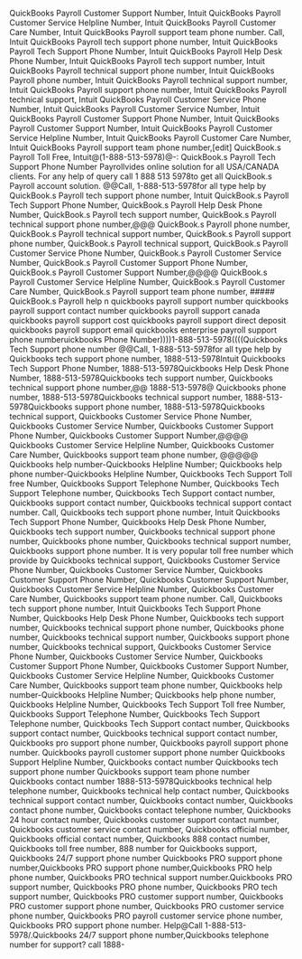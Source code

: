 QuickBooks Payroll Customer Support Number, Intuit QuickBooks Payroll Customer Service Helpline Number, Intuit QuickBooks Payroll Customer Care Number, Intuit QuickBooks Payroll support team phone number. Call, Intuit QuickBooks Payroll tech support phone number, Intuit QuickBooks Payroll Tech Support Phone Number, Intuit QuickBooks Payroll Help Desk Phone Number, Intuit QuickBooks Payroll tech support number, Intuit QuickBooks Payroll technical support phone number, Intuit QuickBooks Payroll phone number, Intuit QuickBooks Payroll technical support number, Intuit QuickBooks Payroll support phone number, Intuit QuickBooks Payroll technical support, Intuit QuickBooks Payroll Customer Service Phone Number, Intuit QuickBooks Payroll Customer Service Number, Intuit QuickBooks Payroll Customer Support Phone Number, Intuit QuickBooks Payroll Customer Support Number, Intuit QuickBooks Payroll Customer Service Helpline Number, Intuit QuickBooks Payroll Customer Care Number, Intuit QuickBooks Payroll support team phone number,[edit] QuickBook.s Payroll Toll Free, Intuit@(1-888-513-5978)@-: QuickBook.s Payroll Tech Support Phone Number Payrollvides online solution for all USA/CANADA clients. For any help of query call 1 888 513 5978to get all QuickBook.s Payroll account solution. @@Call, 1-888-513-5978for all type help by QuickBook.s Payroll tech support phone number, Intuit QuickBook.s Payroll Tech Support Phone Number, QuickBook.s Payroll Help Desk Phone Number, QuickBook.s Payroll tech support number, QuickBook.s Payroll technical support phone number,@@@ QuickBook.s Payroll phone number, QuickBook.s Payroll technical support number, QuickBook.s Payroll support phone number, QuickBook.s Payroll technical support, QuickBook.s Payroll Customer Service Phone Number, QuickBook.s Payroll Customer Service Number, QuickBook.s Payroll Customer Support Phone Number, QuickBook.s Payroll Customer Support Number,@@@@ QuickBook.s Payroll Customer Service Helpline Number, QuickBook.s Payroll Customer Care Number, QuickBook.s Payroll support team phone number, ##### QuickBook.s Payroll help n quickbooks payroll support number quickbooks payroll support contact number quickbooks payroll support canada quickbooks payroll support cost quickbooks payroll support direct deposit quickbooks payroll support email quickbooks enterprise payroll support phone numberuickbooks Phone Number))))1-888-513-5978((((Quickbooks Tech Support phone number @@Call, 1-888-513-5978for all type help by Quickbooks tech support phone number, 1888-513-5978Intuit Quickbooks Tech Support Phone Number, 1888-513-5978Quickbooks Help Desk Phone Number, 1888-513-5978Quickbooks tech support number, Quickbooks technical support phone number,@@ 1888-513-5978@ Quickbooks phone number, 1888-513-5978Quickbooks technical support number, 1888-513-5978Quickbooks support phone number, 1888-513-5978Quickbooks technical support, Quickbooks Customer Service Phone Number, Quickbooks Customer Service Number, Quickbooks Customer Support Phone Number, Quickbooks Customer Support Number,@@@@ Quickbooks Customer Service Helpline Number, Quickbooks Customer Care Number, Quickbooks support team phone number, @@@@@ Quickbooks help number-Quickbooks Helpline Number; Quickbooks help phone number-Quickbooks Helpline Number, Quickbooks Tech Support Toll free Number, Quickbooks Support Telephone Number, Quickbooks Tech Support Telephone number, Quickbooks Tech Support contact number, Quickbooks support contact number, Quickbooks technical support contact number. Call, Quickbooks tech support phone number, Intuit Quickbooks Tech Support Phone Number, Quickbooks Help Desk Phone Number, Quickbooks tech support number, Quickbooks technical support phone number, Quickbooks phone number, Quickbooks technical support number, Quickbooks support phone number. It is very popular toll free number which provide by Quickbooks technical support, Quickbooks Customer Service Phone Number, Quickbooks Customer Service Number, Quickbooks Customer Support Phone Number, Quickbooks Customer Support Number, Quickbooks Customer Service Helpline Number, Quickbooks Customer Care Number, Quickbooks support team phone number. Call, Quickbooks tech support phone number, Intuit Quickbooks Tech Support Phone Number, Quickbooks Help Desk Phone Number, Quickbooks tech support number, Quickbooks technical support phone number, Quickbooks phone number, Quickbooks technical support number, Quickbooks support phone number, Quickbooks technical support, Quickbooks Customer Service Phone Number, Quickbooks Customer Service Number, Quickbooks Customer Support Phone Number, Quickbooks Customer Support Number, Quickbooks Customer Service Helpline Number, Quickbooks Customer Care Number, Quickbooks support team phone number, Quickbooks help number-Quickbooks Helpline Number; Quickbooks help phone number, Quickbooks Helpline Number, Quickbooks Tech Support Toll free Number, Quickbooks Support Telephone Number, Quickbooks Tech Support Telephone number, Quickbooks Tech Support contact number, Quickbooks support contact number, Quickbooks technical support contact number, Quickbooks pro support phone number, Quickbooks payroll support phone number. Quickbooks payroll customer support phone number Quickbooks Support Helpline Number, Quickbooks contact number Quickbooks tech support phone number Quickbooks support team phone number Quickbooks contact number 1888-513-5978Quickbooks technical help telephone number, Quickbooks technical help contact number, Quickbooks technical support contact number, Quickbooks contact number, Quickbooks contact phone number, Quickbooks contact telephone number, Quickbooks 24 hour contact number, Quickbooks customer support contact number, Quickbooks customer service contact number, Quickbooks official number, Quickbooks official contact number, Quickbooks 888 contact number, Quickbooks toll free number, 888 number for Quickbooks support, Quickbooks 24/7 support phone number Quickbooks PRO support phone number,Quickbooks PRO support phone number,Quickbooks PRO help phone number, Quickbooks PRO technical support number.Quickbooks PRO support number, Quickbooks PRO phone number, Quickbooks PRO tech support number, Quickbooks PRO customer support number, Quickbooks PRO customer support phone number, Quickbooks PRO customer service phone number, Quickbooks PRO payroll customer service phone number, Quickbooks PRO support phone number. Help@Call 1-888-513-5978/.Quickbooks 24/7 support phone number,Quickbooks telephone number for support? call 1888-